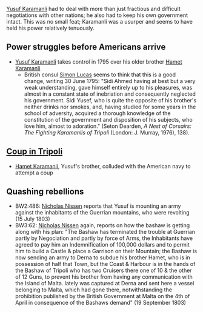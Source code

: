 [Yusuf Karamanli]() had to deal with more than just fractious and difficult negotiations with other nations; he also had to keep his own government intact. This was no small feat; Karamanli was a usurper and seems to have held his power relatively tenuously.

## Power struggles before Americans arrive
- [Yusuf Karamanli]() takes control in 1795 over his older brother [Hamet Karamanli]()
    - British consul [Simon Lucas]() seems to think that this is a good change, writing 30 June 1795: "Sidi Ahmed having at best but a very weak understanding, gave himself entirely up to his pleasures, was almost in a constant state of inebriation and consequently neglected his government. Sidi Yusef, who is quite the opposite of his brother's neither drinks nor smokes, and, having studied for some years in the school of adversity, acquired a thorough knowledge of the constitution of the government and disposition of his subjects, who love him, almost to adoration." (Seton Dearden, *A Nest of Corsairs: The Fighting Karamanlis of Tripoli* (London: J. Murray, 1976), 138).


## [Coup in Tripoli]()
- [Hamet Karamanli](), Yusuf's brother, colluded with the American navy to attempt a coup


## Quashing rebellions
- BW2:486: [Nicholas Nissen]() reports that Yusuf is mounting an army against the inhabitants of the Guerrian mountains, who were revolting (15 July 1803)
- BW3:62: [Nicholas Nissen]() again, reports on how the bashaw is getting along with his plan: "The Bashaw has terminated the trouble at Guerrian partly by Negociation and partly by force of Arms, the Inhabitants have agreed to pay him an Indemnification of 100,000 dollars and to permit him to build a Castle & place a Garrison on their Mountain; the Bashaw is now sending an army to Derna to subdue his brother Hamet, who is in possession of half that Town, but the Coast & Harbour is in the hands of the Bashaw of Tripoli who has two Cruisers there one of 10 & the other of 12 Guns, to prevent his brother from having any communication with the Island of Malta. lately was captured at Derna and sent here a vessel belonging to Malta, which had gone there, notwithstanding the prohibition published by the British Government at Malta on the 4th of April in consequence of the Bashaws demand" (19 September 1803) 